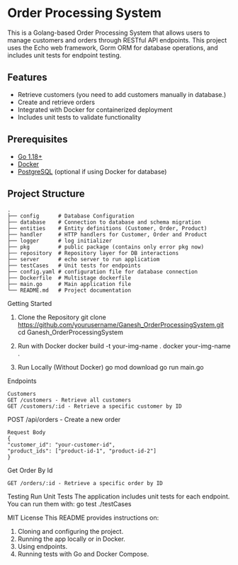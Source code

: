 
# Order Processing System

This is a Golang-based Order Processing System that allows users to manage customers and orders through RESTful API endpoints. This project uses the Echo web framework, Gorm ORM for database operations, and includes unit tests for endpoint testing.

## Features

- Retrieve customers (you need to add customers manually in database.)
- Create and retrieve orders
- Integrated with Docker for containerized deployment
- Includes unit tests to validate functionality

## Prerequisites

- [Go 1.18+](https://golang.org/dl/)
- [Docker](https://www.docker.com/get-started)
- [PostgreSQL](https://www.postgresql.org/download/) (optional if using Docker for database)

## Project Structure

```
.
├── config      # Database Configuration
├── database    # Connection to database and schema migration
├── entities    # Entity definitions (Customer, Order, Product)
├── handler     # HTTP handlers for Customer, Order and Product
├── logger      # log initializer
├── pkg         # public package (contains only error pkg now)
├── repository  # Repository layer for DB interactions
├── server      # echo server to run applicatiom
├── testCases   # Unit tests for endpoints
├── config.yaml # configuration file for database connection
├── Dockerfile  # Multistage dockerfile
├── main.go     # Main application file
└── README.md   # Project documentation
```

Getting Started

1. Clone the Repository
   git clone https://github.com/yourusername/Ganesh_OrderProcessingSystem.git
   cd Ganesh_OrderProcessingSystem

2. Run with Docker
   docker build -t your-img-name .
   docker your-img-name .

3. Run Locally (Without Docker)
   go mod download
   go run main.go

Endpoints

```
Customers
GET /customers - Retrieve all customers
GET /customers/:id - Retrieve a specific customer by ID
```

POST /api/orders -
Create a new order

```
Request Body
{
"customer_id": "your-customer-id",
"product_ids": ["product-id-1", "product-id-2"]
}
```

Get Order By Id

```
GET /orders/:id - Retrieve a specific order by ID
```

Testing
Run Unit Tests
The application includes unit tests for each endpoint. You can run them with:
go test ./testCases

MIT License
This README provides instructions on:

1. Cloning and configuring the project.
2. Running the app locally or in Docker.
3. Using endpoints.
4. Running tests with Go and Docker Compose.


